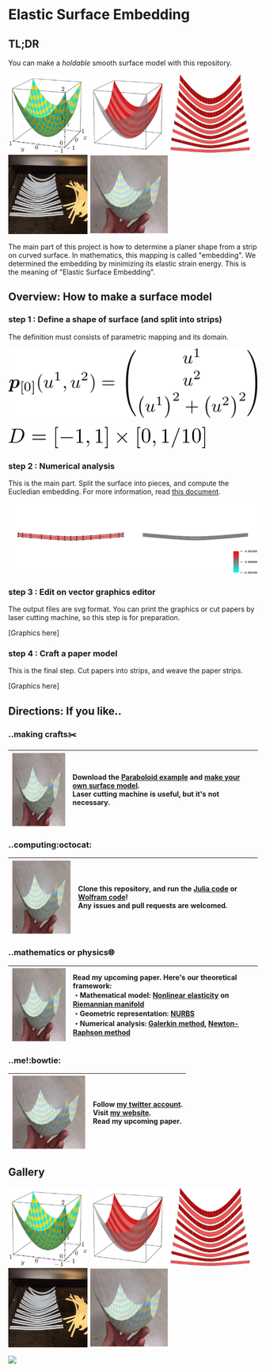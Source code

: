 # Elastic Surface Embedding

## TL;DR
You can make a *holdable* smooth surface model with this repository.

<img src="img/Paraboloid1.png" height="160"> <img src="img/Paraboloid2.png" height="160"> <img src="img/Paraboloid3.png" height="160"> <img src="img/Paraboloid4.jpg" height="160"> <img src="img/Paraboloid5.png" height="160">

The main part of this project is how to determine a planer shape from a strip on curved surface.
In mathematics, this mapping is called "embedding".
We determined the embedding by minimizing its elastic strain energy.
This is the meaning of "Elastic Surface Embedding".

## Overview: How to make a surface model
### step 1 : Define a shape of surface (and split into strips)
The definition must consists of parametric mapping and its domain.

![](img/Paraboloid-parametricmapping.png)

![](img/Paraboloid-domain.png)

### step 2 : Numerical analysis
This is the main part.
Split the surface into pieces, and compute the Eucledian embedding.
For more information, read [this document](/Julia/HowToRunJuliaCode.md).

<img src="img/NurbsStrain.png" width="800">

### step 3 : Edit on vector graphics editor
The output files are svg format.
You can print the graphics or cut papers by laser cutting machine, so this step is for preparation.

[Graphics here]

### step 4 : Craft a paper model
This is the final step.
Cut papers into strips, and weave the paper strips.

[Graphics here]


## Directions: If you like..
### ..making crafts:scissors:
| <img src="img/Paraboloid5.png" align="top" height="150"> | Download the [Paraboloid example](/Example/Paraboloid.pdf) and [make your own surface model](Example/HowToMakePaperModel.md). <br> Laser cutting machine is useful, but it's not necessary. |
| --- | :-- |

### ..computing:octocat:
| <img src="img/Paraboloid5.png" align="top" height="150"> | Clone this repository, and run the [Julia code](/Julia/HowToRunJuliaCode.md) or [Wolfram code](/Wolfram/HowToRunWolframCode.md)! <br> Any issues and pull requests are welcomed. |
| --- | :-- |

### ..mathematics or physics:globe_with_meridians:
| <img src="img/Paraboloid5.png" align="top" height="150"> | Read my upcoming paper. Here's our theoretical framework: <br> ・Mathematical model: [Nonlinear elasticity](https://www.sciencedirect.com/topics/engineering/geometric-nonlinearity) on [Riemannian manifold](https://en.m.wikipedia.org/wiki/Riemannian_manifold) <br> ・Geometric representation: [NURBS](https://en.wikipedia.org/wiki/Non-uniform_rational_B-spline) <br> ・Numerical analysis: [Galerkin method](https://en.wikipedia.org/wiki/Galerkin_method), [Newton-Raphson method](https://en.wikipedia.org/wiki/Newton%27s_method) |
| --- | :-- |

### ..me!:bowtie:
| <img src="img/Paraboloid5.png" align="top" height="150"> | Follow [my twitter account](https://twitter.com/Hyrodium). <br> Visit [my website](https://hyrodium.github.io/Profile). <br> Read my upcoming paper. |
| --- | :-- |


## Gallery
<img src="img/Paraboloid1.png" width="160"> <img src="img/Paraboloid2.png" width="160"> <img src="img/Paraboloid3.png" width="160"> <img src="img/Paraboloid4.jpg" width="160"> <img src="img/Paraboloid5.png" width="160">

<img src="img/CatenoidHelicoid.gif" width="400">
